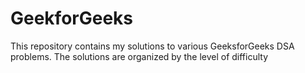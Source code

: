 # GeekforGeeks
This repository contains my solutions to various GeeksforGeeks DSA problems. The solutions are organized by the level of difficulty
